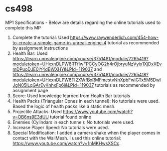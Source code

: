 # cs498
MP1 Specifications - 
Below are details regarding the online tutorials used to complete this MP
1. Complete the tutorial: Used https://www.raywenderlich.com/454-how-to-create-a-simple-game-in-unreal-engine-4 tutorial as recommended by assignment instructions
2. Health Bar: Used 
https://learn.unrealengine.com/course/3751481/module/7265419?moduletoken=UHxxnDLPW8RTflwFPCCyOG2h4rOjbryuNzVyix1XjDxXEvmDPuoDJE0lY4dBWXHY&LPId=119037 and https://learn.unrealengine.com/course/3751481/module/7265418?moduletoken=UHxxnDLPW8TI2XWfBxRMFmestvNhXpbFwIGTx5M6DwIJgN05lLqGArEyKnhxFp6i&LPId=119037 tutorials as recommended by assignment page
3. Score: Used knowledge learned from Health Bar tutorials
4. Health Packs (Triangular Cones in each tunnel): No tutorials were used. Based the logic of health packs like a static mesh.
5. Projectile Attacks: Used https://www.youtube.com/watch?v=OB6ns9E3dUU tutorial found online
6. Enemies (Cylindars in each tunnel): No tutorials were used. 
7. Increase Player Speed: No tutorials were used.
8. Special Modification: I added a camera shake when the player comes in contact with the WallMesh. I used this online tutorial: https://www.youtube.com/watch?v=1nMKHwsXSCc.

